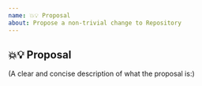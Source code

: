 ```yaml
---
name: 💥💡 Proposal
about: Propose a non-trivial change to Repository
---
```


## 💥💡 Proposal

(A clear and concise description of what the proposal is:)
